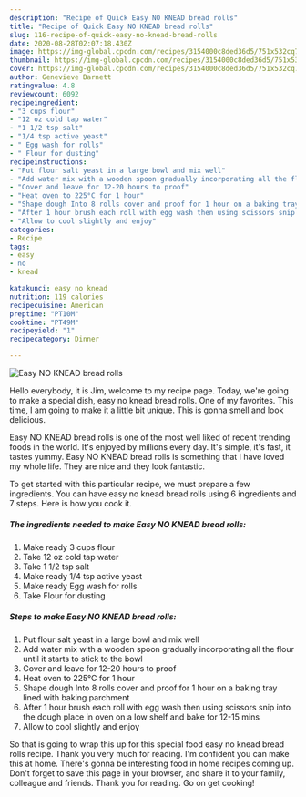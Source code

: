 ```yaml
---
description: "Recipe of Quick Easy NO KNEAD bread rolls"
title: "Recipe of Quick Easy NO KNEAD bread rolls"
slug: 116-recipe-of-quick-easy-no-knead-bread-rolls
date: 2020-08-28T02:07:18.430Z
image: https://img-global.cpcdn.com/recipes/3154000c8ded36d5/751x532cq70/easy-no-knead-bread-rolls-recipe-main-photo.jpg
thumbnail: https://img-global.cpcdn.com/recipes/3154000c8ded36d5/751x532cq70/easy-no-knead-bread-rolls-recipe-main-photo.jpg
cover: https://img-global.cpcdn.com/recipes/3154000c8ded36d5/751x532cq70/easy-no-knead-bread-rolls-recipe-main-photo.jpg
author: Genevieve Barnett
ratingvalue: 4.8
reviewcount: 6092
recipeingredient:
- "3 cups flour"
- "12 oz cold tap water"
- "1 1/2 tsp salt"
- "1/4 tsp active yeast"
- " Egg wash for rolls"
- " Flour for dusting"
recipeinstructions:
- "Put flour salt yeast in a large bowl and mix well"
- "Add water mix with a wooden spoon gradually incorporating all the flour until it starts to stick to the bowl"
- "Cover and leave for 12-20 hours to proof"
- "Heat oven to 225°C for 1 hour"
- "Shape dough Into 8 rolls cover and proof for 1 hour on a baking tray lined with baking parchment"
- "After 1 hour brush each roll with egg wash then using scissors snip into the dough place in oven on a low shelf and bake for 12-15 mins"
- "Allow to cool slightly and enjoy"
categories:
- Recipe
tags:
- easy
- no
- knead

katakunci: easy no knead 
nutrition: 119 calories
recipecuisine: American
preptime: "PT10M"
cooktime: "PT49M"
recipeyield: "1"
recipecategory: Dinner

---
```



![Easy NO KNEAD bread rolls](https://img-global.cpcdn.com/recipes/3154000c8ded36d5/751x532cq70/easy-no-knead-bread-rolls-recipe-main-photo.jpg)

Hello everybody, it is Jim, welcome to my recipe page. Today, we're going to make a special dish, easy no knead bread rolls. One of my favorites. This time, I am going to make it a little bit unique. This is gonna smell and look delicious.

Easy NO KNEAD bread rolls is one of the most well liked of recent trending foods in the world. It's enjoyed by millions every day. It's simple, it's fast, it tastes yummy. Easy NO KNEAD bread rolls is something that I have loved my whole life. They are nice and they look fantastic.




To get started with this particular recipe, we must prepare a few ingredients. You can have easy no knead bread rolls using 6 ingredients and 7 steps. Here is how you cook it.

<!--inarticleads1-->

##### The ingredients needed to make Easy NO KNEAD bread rolls:

1. Make ready 3 cups flour
1. Take 12 oz cold tap water
1. Take 1 1/2 tsp salt
1. Make ready 1/4 tsp active yeast
1. Make ready  Egg wash for rolls
1. Take  Flour for dusting




<!--inarticleads2-->

##### Steps to make Easy NO KNEAD bread rolls:

1. Put flour salt yeast in a large bowl and mix well
1. Add water mix with a wooden spoon gradually incorporating all the flour until it starts to stick to the bowl
1. Cover and leave for 12-20 hours to proof
1. Heat oven to 225°C for 1 hour
1. Shape dough Into 8 rolls cover and proof for 1 hour on a baking tray lined with baking parchment
1. After 1 hour brush each roll with egg wash then using scissors snip into the dough place in oven on a low shelf and bake for 12-15 mins
1. Allow to cool slightly and enjoy




So that is going to wrap this up for this special food easy no knead bread rolls recipe. Thank you very much for reading. I'm confident you can make this at home. There's gonna be interesting food in home recipes coming up. Don't forget to save this page in your browser, and share it to your family, colleague and friends. Thank you for reading. Go on get cooking!
